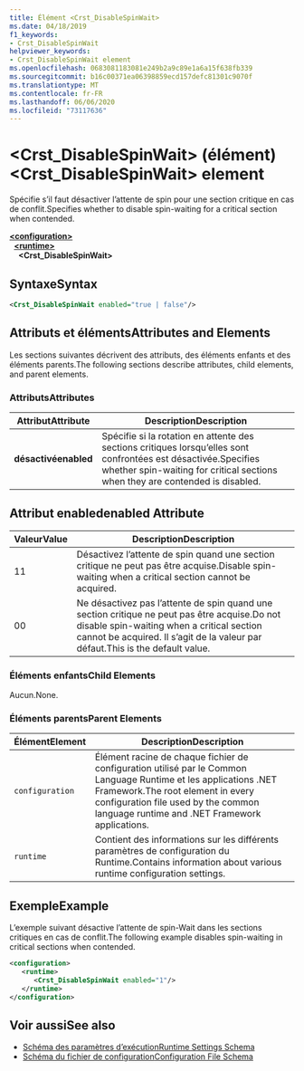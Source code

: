 ```yaml
---
title: Élément <Crst_DisableSpinWait>
ms.date: 04/18/2019
f1_keywords:
- Crst_DisableSpinWait
helpviewer_keywords:
- Crst_DisableSpinWait element
ms.openlocfilehash: 0683081183081e249b2a9c89e1a6a15f638fb339
ms.sourcegitcommit: b16c00371ea06398859ecd157defc81301c9070f
ms.translationtype: MT
ms.contentlocale: fr-FR
ms.lasthandoff: 06/06/2020
ms.locfileid: "73117636"
---
```

# <a name="crst_disablespinwait-element"></a><span data-ttu-id="5861e-102">\<Crst_DisableSpinWait> (élément)</span><span class="sxs-lookup"><span data-stu-id="5861e-102">\<Crst_DisableSpinWait> element</span></span>

<span data-ttu-id="5861e-103">Spécifie s’il faut désactiver l’attente de spin pour une section critique en cas de conflit.</span><span class="sxs-lookup"><span data-stu-id="5861e-103">Specifies whether to disable spin-waiting for a critical section when contended.</span></span>  
  
[**\<configuration>**](../configuration-element.md)\
&nbsp;&nbsp;[**\<runtime>**](runtime-element.md)\
&nbsp;&nbsp;&nbsp;&nbsp;**\<Crst_DisableSpinWait>**  
  
## <a name="syntax"></a><span data-ttu-id="5861e-104">Syntaxe</span><span class="sxs-lookup"><span data-stu-id="5861e-104">Syntax</span></span>  
  
```xml  
<Crst_DisableSpinWait enabled="true | false"/>  
```  
  
## <a name="attributes-and-elements"></a><span data-ttu-id="5861e-105">Attributs et éléments</span><span class="sxs-lookup"><span data-stu-id="5861e-105">Attributes and Elements</span></span>

<span data-ttu-id="5861e-106">Les sections suivantes décrivent des attributs, des éléments enfants et des éléments parents.</span><span class="sxs-lookup"><span data-stu-id="5861e-106">The following sections describe attributes, child elements, and parent elements.</span></span>  
  
### <a name="attributes"></a><span data-ttu-id="5861e-107">Attributs</span><span class="sxs-lookup"><span data-stu-id="5861e-107">Attributes</span></span>  
  
|<span data-ttu-id="5861e-108">Attribut</span><span class="sxs-lookup"><span data-stu-id="5861e-108">Attribute</span></span>|<span data-ttu-id="5861e-109">Description</span><span class="sxs-lookup"><span data-stu-id="5861e-109">Description</span></span>|  
|---------------|-----------------|  
|<span data-ttu-id="5861e-110">**désactivé**</span><span class="sxs-lookup"><span data-stu-id="5861e-110">**enabled**</span></span>|<span data-ttu-id="5861e-111">Spécifie si la rotation en attente des sections critiques lorsqu’elles sont confrontées est désactivée.</span><span class="sxs-lookup"><span data-stu-id="5861e-111">Specifies whether spin-waiting for critical sections when they are contended is disabled.</span></span>|  
  
## <a name="enabled-attribute"></a><span data-ttu-id="5861e-112">Attribut enabled</span><span class="sxs-lookup"><span data-stu-id="5861e-112">enabled Attribute</span></span>  
  
|<span data-ttu-id="5861e-113">Valeur</span><span class="sxs-lookup"><span data-stu-id="5861e-113">Value</span></span>|<span data-ttu-id="5861e-114">Description</span><span class="sxs-lookup"><span data-stu-id="5861e-114">Description</span></span>|  
|-----------|-----------------|  
|<span data-ttu-id="5861e-115">1</span><span class="sxs-lookup"><span data-stu-id="5861e-115">1</span></span>|<span data-ttu-id="5861e-116">Désactivez l’attente de spin quand une section critique ne peut pas être acquise.</span><span class="sxs-lookup"><span data-stu-id="5861e-116">Disable spin-waiting when a critical section cannot be acquired.</span></span>|  
|<span data-ttu-id="5861e-117">0</span><span class="sxs-lookup"><span data-stu-id="5861e-117">0</span></span>|<span data-ttu-id="5861e-118">Ne désactivez pas l’attente de spin quand une section critique ne peut pas être acquise.</span><span class="sxs-lookup"><span data-stu-id="5861e-118">Do not disable spin-waiting when a critical section cannot be acquired.</span></span> <span data-ttu-id="5861e-119">Il s’agit de la valeur par défaut.</span><span class="sxs-lookup"><span data-stu-id="5861e-119">This is the default value.</span></span>|  
  
### <a name="child-elements"></a><span data-ttu-id="5861e-120">Éléments enfants</span><span class="sxs-lookup"><span data-stu-id="5861e-120">Child Elements</span></span>  
 <span data-ttu-id="5861e-121">Aucun.</span><span class="sxs-lookup"><span data-stu-id="5861e-121">None.</span></span>  
  
### <a name="parent-elements"></a><span data-ttu-id="5861e-122">Éléments parents</span><span class="sxs-lookup"><span data-stu-id="5861e-122">Parent Elements</span></span>  
  
|<span data-ttu-id="5861e-123">Élément</span><span class="sxs-lookup"><span data-stu-id="5861e-123">Element</span></span>|<span data-ttu-id="5861e-124">Description</span><span class="sxs-lookup"><span data-stu-id="5861e-124">Description</span></span>|  
|-------------|-----------------|  
|`configuration`|<span data-ttu-id="5861e-125">Élément racine de chaque fichier de configuration utilisé par le Common Language Runtime et les applications .NET Framework.</span><span class="sxs-lookup"><span data-stu-id="5861e-125">The root element in every configuration file used by the common language runtime and .NET Framework applications.</span></span>|  
|`runtime`|<span data-ttu-id="5861e-126">Contient des informations sur les différents paramètres de configuration du Runtime.</span><span class="sxs-lookup"><span data-stu-id="5861e-126">Contains information about various runtime configuration settings.</span></span>|  
  
## <a name="example"></a><span data-ttu-id="5861e-127">Exemple</span><span class="sxs-lookup"><span data-stu-id="5861e-127">Example</span></span>  

<span data-ttu-id="5861e-128">L’exemple suivant désactive l’attente de spin-Wait dans les sections critiques en cas de conflit.</span><span class="sxs-lookup"><span data-stu-id="5861e-128">The following example disables spin-waiting in critical sections when contended.</span></span>  
  
```xml  
<configuration>  
   <runtime>  
      <Crst_DisableSpinWait enabled="1"/>  
   </runtime>  
</configuration>  
```  
  
## <a name="see-also"></a><span data-ttu-id="5861e-129">Voir aussi</span><span class="sxs-lookup"><span data-stu-id="5861e-129">See also</span></span>

- [<span data-ttu-id="5861e-130">Schéma des paramètres d’exécution</span><span class="sxs-lookup"><span data-stu-id="5861e-130">Runtime Settings Schema</span></span>](index.md)
- [<span data-ttu-id="5861e-131">Schéma du fichier de configuration</span><span class="sxs-lookup"><span data-stu-id="5861e-131">Configuration File Schema</span></span>](../index.md)
